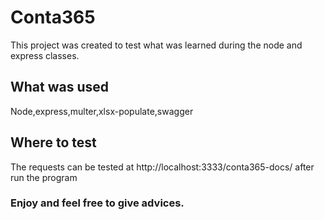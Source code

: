# Conta365

This project was created to test what was learned during the node and express classes.

## What was used

Node,express,multer,xlsx-populate,swagger

## Where to test

The requests can be tested at http://localhost:3333/conta365-docs/ after run the program

### Enjoy and feel free to give advices.
